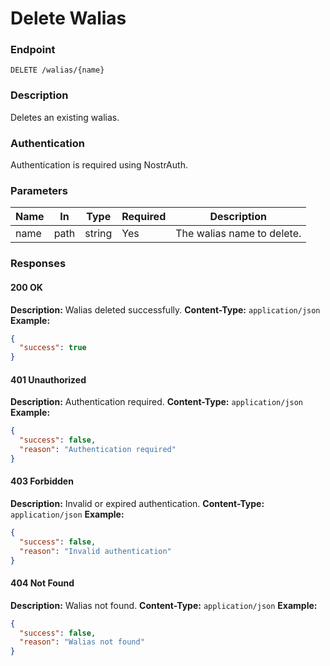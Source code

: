 # Delete Walias

### Endpoint

`DELETE /walias/{name}`

### Description

Deletes an existing walias.

### Authentication

Authentication is required using NostrAuth.

### Parameters

| Name | In   | Type   | Required | Description                |
| ---- | ---- | ------ | -------- | -------------------------- |
| name | path | string | Yes      | The walias name to delete. |

### Responses

#### 200 OK

**Description:** Walias deleted successfully.
**Content-Type:** `application/json`
**Example:**

```json
{
  "success": true
}
```

#### 401 Unauthorized

**Description:** Authentication required.
**Content-Type:** `application/json`
**Example:**

```json
{
  "success": false,
  "reason": "Authentication required"
}
```

#### 403 Forbidden

**Description:** Invalid or expired authentication.
**Content-Type:** `application/json`
**Example:**

```json
{
  "success": false,
  "reason": "Invalid authentication"
}
```

#### 404 Not Found

**Description:** Walias not found.
**Content-Type:** `application/json`
**Example:**

```json
{
  "success": false,
  "reason": "Walias not found"
}
```
